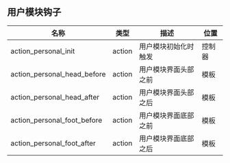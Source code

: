 ## 用户模块钩子

| 名称 | 类型 | 描述 | 位置 |
| - | - | - | - |
| action_personal_init | action | 用户模块初始化时触发 | 控制器 |
| action_personal_head_before | action | 用户模块界面头部之前 | 模板 |
| action_personal_head_after | action | 用户模块界面头部之后 | 模板 |
| action_personal_foot_before | action | 用户模块界面底部之前 | 模板 |
| action_personal_foot_after | action | 用户模块界面底部之后 | 模板 |

